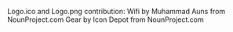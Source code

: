 Logo.ico and Logo.png contribution:
Wifi by Muhammad Auns from NounProject.com
Gear by Icon Depot from NounProject.com